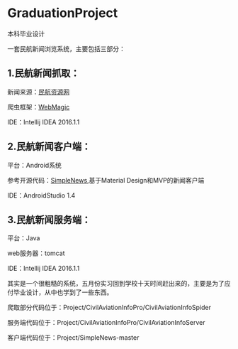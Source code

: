 # GraduationProject
本科毕业设计

一套民航新闻浏览系统，主要包括三部分：

## 1.民航新闻抓取：

新闻来源：[民航资源网](http://www.carnoc.com/)

爬虫框架：[WebMagic](http://webmagic.io/docs/zh/posts/ch1-overview/thinking.html)

IDE：Intellij IDEA 2016.1.1

## 2.民航新闻客户端：

平台：Android系统

参考开源代码：[SimpleNews](https://github.com/liuling07/SimpleNews),基于Material Design和MVP的新闻客户端

IDE：AndroidStudio 1.4

## 3.民航新闻服务端：

平台：Java

web服务器：tomcat

IDE：Intellij IDEA 2016.1.1

其实是一个很粗糙的系统，五月份实习回到学校十天时间赶出来的，主要是为了应付毕业设计，从中也学到了一些东西。

爬取部分代码位于：Project/CivilAviationInfoPro/CivilAviationInfoSpider

服务端代码位于：Project/CivilAviationInfoPro/CivilAviationInfoServer

客户端代码位于：Project/SimpleNews-master
